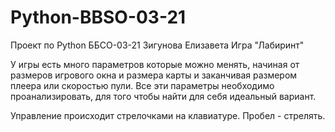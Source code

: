 # Python-BBSO-03-21
Проект по Python ББСО-03-21 Зигунова Елизавета
Игра "Лабиринт"

У игры есть много параметров которые можно менять, начиная от размеров игрового окна и размера карты и заканчивая размером плеера или скоростью пули.
Все эти параметры необходимо проанализировать, для того чтобы найти для себя идеальный вариант.

Управление происходит стрелочками на клавиатуре. Пробел - стрелять.
